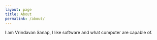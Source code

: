 ```yaml
---
layout: page
title: About
permalink: /about/
---
```

I am Vrindavan Sanap, I like software and what computer are capable of.

[jekyll-organization]: https://github.com/jekyll
